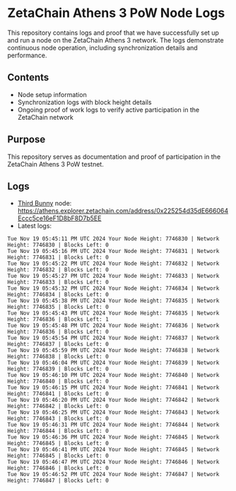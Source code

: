 # ZetaChain Athens 3 PoW Node Logs
This repository contains logs and proof that we have successfully set up and run a node on the ZetaChain Athens 3 network. The logs demonstrate continuous node operation, including synchronization details and performance.

## Contents
- Node setup information
- Synchronization logs with block height details
- Ongoing proof of work logs to verify active participation in the ZetaChain network

## Purpose
This repository serves as documentation and proof of participation in the ZetaChain Athens 3 PoW testnet.

## Logs

- [Third Bunny](https://thirdbunny.xyz/) node: https://athens.explorer.zetachain.com/address/0x225254d35dE666064Eccc5ce16eF1D8bF8D7b5EE
- Latest logs:
```
Tue Nov 19 05:45:11 PM UTC 2024 Your Node Height: 7746830 | Network Height: 7746830 | Blocks Left: 0
Tue Nov 19 05:45:16 PM UTC 2024 Your Node Height: 7746831 | Network Height: 7746831 | Blocks Left: 0
Tue Nov 19 05:45:22 PM UTC 2024 Your Node Height: 7746832 | Network Height: 7746832 | Blocks Left: 0
Tue Nov 19 05:45:27 PM UTC 2024 Your Node Height: 7746833 | Network Height: 7746833 | Blocks Left: 0
Tue Nov 19 05:45:32 PM UTC 2024 Your Node Height: 7746834 | Network Height: 7746834 | Blocks Left: 0
Tue Nov 19 05:45:38 PM UTC 2024 Your Node Height: 7746835 | Network Height: 7746835 | Blocks Left: 0
Tue Nov 19 05:45:43 PM UTC 2024 Your Node Height: 7746835 | Network Height: 7746836 | Blocks Left: 1
Tue Nov 19 05:45:48 PM UTC 2024 Your Node Height: 7746836 | Network Height: 7746836 | Blocks Left: 0
Tue Nov 19 05:45:54 PM UTC 2024 Your Node Height: 7746837 | Network Height: 7746837 | Blocks Left: 0
Tue Nov 19 05:45:59 PM UTC 2024 Your Node Height: 7746838 | Network Height: 7746838 | Blocks Left: 0
Tue Nov 19 05:46:04 PM UTC 2024 Your Node Height: 7746839 | Network Height: 7746839 | Blocks Left: 0
Tue Nov 19 05:46:10 PM UTC 2024 Your Node Height: 7746840 | Network Height: 7746840 | Blocks Left: 0
Tue Nov 19 05:46:15 PM UTC 2024 Your Node Height: 7746841 | Network Height: 7746841 | Blocks Left: 0
Tue Nov 19 05:46:20 PM UTC 2024 Your Node Height: 7746842 | Network Height: 7746842 | Blocks Left: 0
Tue Nov 19 05:46:25 PM UTC 2024 Your Node Height: 7746843 | Network Height: 7746843 | Blocks Left: 0
Tue Nov 19 05:46:31 PM UTC 2024 Your Node Height: 7746844 | Network Height: 7746844 | Blocks Left: 0
Tue Nov 19 05:46:36 PM UTC 2024 Your Node Height: 7746845 | Network Height: 7746845 | Blocks Left: 0
Tue Nov 19 05:46:41 PM UTC 2024 Your Node Height: 7746845 | Network Height: 7746845 | Blocks Left: 0
Tue Nov 19 05:46:47 PM UTC 2024 Your Node Height: 7746846 | Network Height: 7746846 | Blocks Left: 0
Tue Nov 19 05:46:52 PM UTC 2024 Your Node Height: 7746847 | Network Height: 7746847 | Blocks Left: 0
```
